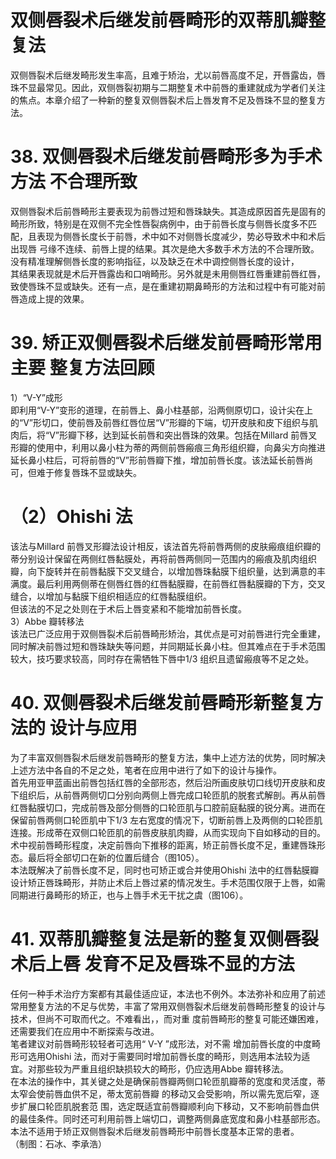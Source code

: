 # 双侧唇裂术后继发前唇畸形的双蒂肌瓣整复法  
双侧唇裂术后继发畸形发生率高，且难于矫治，尤以前唇高度不足，开唇露齿，唇珠不显最常见。因此，双侧唇裂初期与二期整复术中前唇的重建就成为学者们关注的焦点。本章介绍了一种新的整复双侧唇裂术后上唇发育不足及唇珠不显的整复方法。  
# 38. 双侧唇裂术后继发前唇畸形多为手术方法 不合理所致  
双侧唇裂术后前唇畸形主要表现为前唇过短和唇珠缺失。其造成原因首先是固有的畸形所致，特别是在双侧不完全性唇裂病例中，由于前唇长度与侧唇长度多不匹配，且表现为侧唇长度长于前唇，术中如不对侧唇长度减少，势必导致术中和术后出现唇 弓缘不连续、前唇上提的结果。其次是绝大多数手术方法的不合理所致。  
没有精准理解侧唇长度的影响指征，以及缺乏在术中调控侧唇长度的设计，  
其结果表现就是术后开唇露齿和口哨畸形。另外就是未用侧唇红唇重建前唇红唇，致使唇珠不显或缺失。还有一点，是在重建初期鼻畸形的方法和过程中有可能对前唇造成上提的效果。  
# 39. 矫正双侧唇裂术后继发前唇畸形常用主要 整复方法回顾  
1）“V-Y”成形  
即利用“V-Y”变形的道理，在前唇上、鼻小柱基部，沿两侧原切口，设计尖在上的“V”形切口，使前唇及前唇红唇位居“V”形瓣的下端，切开皮肤和皮下组织与肌肉后，将“V”形瓣下移，达到延长前唇和突出唇珠的效果。包括在Millard 前唇叉形瓣的使用中，利用以鼻小柱为蒂的两侧前唇瘢痕三角形组织瓣，向鼻尖方向推进延长鼻小柱后，可将前唇的“V”形前唇瓣下推，增加前唇长度。该法延长前唇尚可，但难于修复唇珠不显或缺失。  
# （2）Ohishi 法  
该法与Millard 前唇叉形瓣法设计相反，该法首先将前唇两侧的皮肤瘢痕组织瓣的蒂分别设计保留在两侧红唇黏膜处，再将前唇两侧同一范围内的瘢痕及肌肉组织瓣，向下旋转并在前唇黏膜下交叉缝合，以增加唇珠黏膜下组织量，达到满意的丰满度。最后利用两侧蒂在侧唇红唇的红唇黏膜瓣，在前唇红唇黏膜瓣的下方，交叉缝合，以增加与黏膜下组织相适应的红唇黏膜组织。  
但该法的不足之处则在于术后上唇变紧和不能增加前唇长度。  
3）Abbe 瓣转移法  
该法已广泛应用于双侧唇裂术后前唇畸形矫治，其优点是可对前唇进行完全重建，同时解决前唇过短和唇珠缺失等问题，并同期延长鼻小柱。但其难点在于手术范围较大，技巧要求较高，同时存在需牺牲下唇中1/3 组织且遗留瘢痕等不足之处。  
# 40. 双侧唇裂术后继发前唇畸形新整复方法的 设计与应用  
为了丰富双侧唇裂术后继发前唇畸形的整复方法，集中上述方法的优势，同时解决上述方法中各自的不足之处，笔者在应用中进行了如下的设计与操作。  
首先用亚甲蓝画出前唇包括红唇的全部形态，然后沿所画皮肤切口线切开皮肤和皮下组织后，从前唇两侧切口分别向两侧上唇完成口轮匝肌的脱套式解剖。再从前唇红唇黏膜切口，完成前唇及部分侧唇的口轮匝肌与口腔前庭黏膜的锐分离。进而在保留前唇两侧口轮匝肌中下1/3 左右宽度的情况下，切断前唇上及两侧的口轮匝肌连接。形成蒂在双侧口轮匝肌的前唇皮肤肌肉瓣，从而实现向下自如移动的目的。术中视前唇畸形程度，决定前唇向下推移的距离，矫正前唇长度不足，重建唇珠形态。最后将全部切口在新的位置后缝合（图105）。  
本法既解决了前唇长度不足，同时也可矫正或合并使用Ohishi 法中的红唇黏膜瓣设计矫正唇珠畸形，并防止术后上唇过紧的情况发生。手术范围仅限于上唇，如需同期进行鼻畸形的矫正，也与上唇手术无干扰之虞（图106）。  
# 41.  双蒂肌瓣整复法是新的整复双侧唇裂术后上唇 发育不足及唇珠不显的方法  
任何一种手术治疗方案都有其最佳适应证，本法也不例外。本法弥补和应用了前述常用整复方法的不足与优势，丰富了常用双侧唇裂术后继发前唇畸形整复的设计与技术，但尚不可取而代之。不难看出，，而对重 度前唇畸形的整复可能还嫌困难，还需要我们在应用中不断探索与改进。  
笔者建议对前唇畸形较轻者可选用“ V-Y ”成形法，对不需 增加前唇长度的中度畸形可选用Ohishi 法，而对于需要同时增加前唇长度的畸形，则选用本法较为适宜。对那些较为严重且组织缺损较大的畸形，仍应选用Abbe 瓣转移法。  
在本法的操作中，其关键之处是确保前唇瓣两侧口轮匝肌瓣蒂的宽度和灵活度，蒂太窄会使前唇血供不足，蒂太宽前唇瓣 的移动又会受影响，所以需先宽后窄，逐步扩展口轮匝肌脱套范 围，选定既适宜前唇瓣顺利向下移动，又不影响前唇血供的最佳条件。同时还可利用前唇上端切口，调整两侧鼻底宽度和鼻小柱基部形态。  
本法不适用于矫正双侧唇裂术后继发前唇畸形中前唇长度基本正常的患者。  
（制图：石冰、李承浩）  